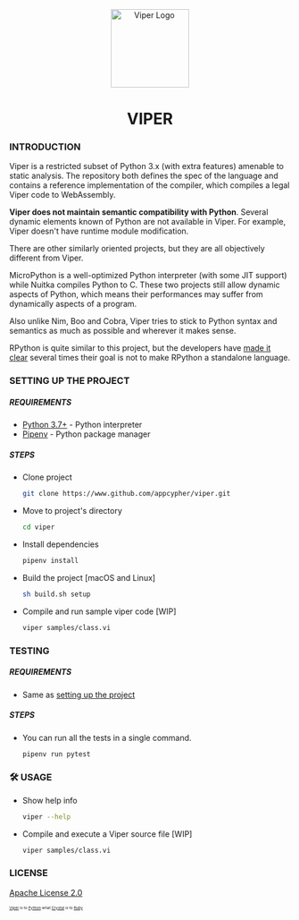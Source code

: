 <div align="center">
    <a href="#" target="_blank">
        <img src="https://image.flaticon.com/icons/svg/296/296589.svg" alt="Viper Logo" width="140" height="140"></img>
    </a>
</div>


<h1 align="center">VIPER</h1>

### INTRODUCTION
Viper is a restricted subset of Python 3.x (with extra features) amenable to static analysis. The repository both defines the spec of the language and contains a reference implementation of the compiler, which compiles a legal Viper code to WebAssembly.

**Viper does not maintain semantic compatibility with Python**. Several dynamic elements known of Python are not available in Viper. For example, Viper doesn't have runtime module modification.

There are other similarly oriented projects, but they are all objectively different from Viper.

MicroPython is a well-optimized Python interpreter (with some JIT support) while Nuitka compiles Python to C. These two projects still allow dynamic aspects of Python, which means their performances may suffer from dynamically aspects of a program.

Also unlike Nim, Boo and Cobra, Viper tries to stick to Python syntax and semantics as much as possible and wherever it makes sense.

RPython is quite similar to this project, but the developers have [made it clear](https://rpython.readthedocs.io/en/latest/faq.html#do-i-have-to-rewrite-my-programs-in-rpython) several times their goal is not to make RPython a standalone language.

### SETTING UP THE PROJECT
##### REQUIREMENTS
- [Python 3.7+](https://www.python.org/downloads/) - Python interpreter
- [Pipenv](https://docs.pipenv.org/en/latest/install/#installing-pipenv) - Python package manager

##### STEPS
- Clone project
    ```sh
    git clone https://www.github.com/appcypher/viper.git
    ```

- Move to project's directory
    ```sh
    cd viper
    ```

- Install dependencies

    ```sh
    pipenv install
    ```

- Build the project [macOS and Linux]
    ```sh
    sh build.sh setup
    ```

- Compile and run sample viper code [WIP]
    ```sh
    viper samples/class.vi
    ```

### TESTING
##### REQUIREMENTS
- Same as [setting up the project](#setting-up-the-project)

##### STEPS
- You can run all the tests in a single command.
    ```bash
    pipenv run pytest
    ```

### 🛠 USAGE
- Show help info
    ```sh
    viper --help
    ```

- Compile and execute a Viper source file [WIP]
    ```sh
    viper samples/class.vi
    ```

### LICENSE
[Apache License 2.0](LICENSE)



<sup><sup><sub><sub>[Viper](#README.md) is to [Python](https://github.com/python/cpython) what [Crystal](https://github.com/crystal-lang/crystal) is to [Ruby](https://github.com/ruby/ruby)<sub></sub></sup></sup>
